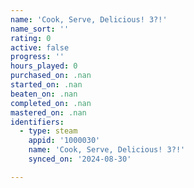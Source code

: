 ```yaml
---
name: 'Cook, Serve, Delicious! 3?!'
name_sort: ''
rating: 0
active: false
progress: ''
hours_played: 0
purchased_on: .nan
started_on: .nan
beaten_on: .nan
completed_on: .nan
mastered_on: .nan
identifiers:
  - type: steam
    appid: '1000030'
    name: 'Cook, Serve, Delicious! 3?!'
    synced_on: '2024-08-30'

---
```

